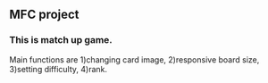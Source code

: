 ## MFC project
### This is match up game.
Main functions are 1)changing card image, 2)responsive board size, 3)setting difficulty, 4)rank.

